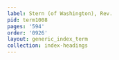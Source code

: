 ```yaml
---
label: Stern (of Washington), Rev.
pid: term1008
pages: '594'
order: '0926'
layout: generic_index_term
collection: index-headings
---
```

